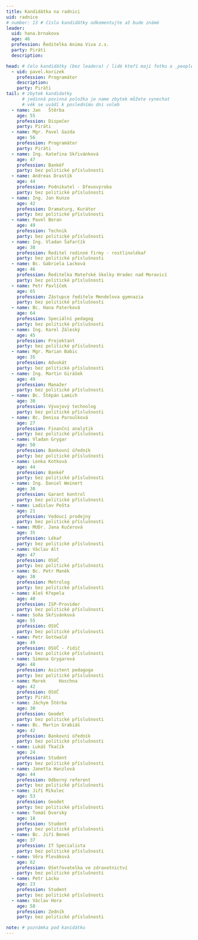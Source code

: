 ```yaml
---
title: Kandidátka na radnici
uid: radnice
# number: 13 # číslo kandidátky odkomentujte až bude známé
leader:
  uid: hana.brnakova
  age: 46
  profession: Ředitelka Anima Viva z.s.
  party: Piráti
  description: 

head: # čelo kandidátky (bez leadera) / lidé kteří mají fotku a _people/jmeno.md
  - uid: pavel.korizek
    profession: Programátor
    description: 
    party: Piráti
tail: # zbytek kandidatky
      # jedinná povinná položka je name zbytek můžete vynechat
      # věk se uvádí k poslednímu dni voleb
  - name: Jan	Štěrba
    age: 55
    profession: Dispečer
    party: Piráti
  - name: Mgr. Pavel Gazda
    age: 56
    profession: Programátor
    party: Piráti
  - name: Ing. Kateřina Skřivánková
    age: 47
    profession: Bankéř
    party: bez politické příslušnosti
  - name: Andreas Drastík
    age: 44
    profession: Podnikatel - Dřevovýroba
    party: bez politické příslušnosti
  - name: Ing. Jan Kunze
    age: 42
    profession: Dramaturg, Kurátor
    party: bez politické příslušnosti
  - name: Pavel	Beran
    age: 49
    profession: Technik
    party: bez politické příslušnosti
  - name: Ing. Vladan Šafarčík
    age: 38
    profession: Ředitel rodinné firmy - rostlinolékař
    party: bez politické příslušnosti 
  - name: Bc. Gabriela Lacková
    age: 46
    profession: Ředitelka Mateřské školky Hradec nad Moravicí
    party: bez politické příslušnosti
  - name: Petr Pavlíček
    age: 65
    profession: Zástupce ředitele Mendelova gymnazia
    party: bez politické příslušnosti
  - name: Bc. Hana Paterková
    age: 64
    profession: Speciální pedagog
    party: bez politické příslušnosti
  - name: Ing. Karel Záleský
    age: 45
    profession: Projektant
    party: bez politické příslušnosti
  - name: Mgr. Marian Babic
    age: 35
    profession: Advokát
    party: bez politické příslušnosti
  - name: Ing. Martin Girášek	
    age: 49
    profession: Manažer
    party: bez politické příslušnosti
  - name: Bc. Štěpán Lamich
    age: 30
    profession: Vývojový technolog 
    party: bez politické příslušnosti
  - name: Bc. Denisa Paroulková
    age: 27
    profession: Finanční analytik
    party: bez politické příslušnosti
  - name: Vladan Grygar
    age: 50
    profession: Bankovní úředník
    party: bez politické příslušnosti	
  - name: Lenka	Kotková 
    age: 44
    profession: Bankéř
    party: bez politické příslušnosti
  - name: Ing. Daniel Weinert
    age: 30
    profession: Garant kontrol
    party: bez politické příslušnosti
  - name: Ladislav Pešta
    age: 21
    profession: Vedoucí prodejny 
    party: bez politické příslušnosti
  - name: MUDr. Jana Kučerová
    age: 35
    profession: Lékař
    party: bez politické příslušnosti
  - name: Václav Alt
    age: 47
    profession: OSVČ
    party: bez politické příslušnosti
  - name: Bc. Petr Maněk
    age: 38
    profession: Metrolog
    party: bez politické příslušnosti
  - name: Aleš Křepela
    age: 40
    profession: ISP-Provider
    party: bez politické příslušnosti
  - name: Soňa Skřivánková
    age: 55
    profession: OSVČ
    party: bez politické příslušnosti
  - name: Petr Gottwald
    age: 49
    profession: OSVČ - řidič
    party: bez politické příslušnosti
  - name: Simona Grygarová
    age: 48
    profession: Asistent pedagoga
    party: bez politické příslušnosti	
  - name: Marek 	Hoschna
    age: 42
    profession: OSVČ
    party: Piráti
  - name: Jáchym Štěrba
    age: 30
    profession: Geodet
    party: bez politické příslušnosti
  - name: Bc. Martin Grabiáš
    age: 42
    profession: Bankovní úředník
    party: bez politické příslušnosti
  - name: Lukáš Tkačík
    age: 24
    profession: Student
    party: bez politické příslušnosti
  - name: Janetta Hanzlová 
    age: 44
    profession: Odborný referent
    party: bez politické příslušnosti
  - name: Jiří Mikulec
    age: 53
    profession: Geodet
    party: bez politické příslušnosti
  - name: Tomáš	Dvorský
    age: 18
    profession: Student
    party: bez politické příslušnosti
  - name: Bc. Jiří Beneš
    age: 37
    profession: IT Specialista
    party: bez politické příslušnosti
  - name: Věra Pleváková
    age: 62
    profession: Ošetřovatelka ve zdravotnictví
    party: bez politické příslušnosti
  - name: Petr Lacko
    age: 23
    profession: Student
    party: bez politické příslušnosti
  - name: Václav Hora
    age: 58 
    profession: Zedník
    party: bez politické příslušnosti

note: # poznámka pod kanidátku
---
```

